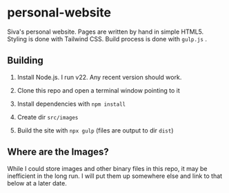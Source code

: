 # personal-website
Siva's personal website. Pages are written by hand in simple HTML5. Styling is
done with Tailwind CSS. Build process is done with `gulp.js` .

## Building
1. Install Node.js. I run v22. Any recent version should work.

2. Clone this repo and open a terminal window pointing to it

3. Install dependencies with `npm install`

4. Create dir `src/images`

5. Build the site with `npx gulp` (files are output to dir `dist`)

## Where are the Images?

While I could store images and other binary files in this repo, it may be
inefficient in the long run. I will put them up somewhere else and link to
that below at a later date.
